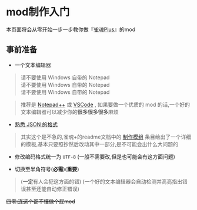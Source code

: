 # mod制作入门

本页面将会从零开始一步一步教你做『[雀魂Plus](https://github.com/MajsoulPlus/majsoul-plus)』的mod

## 事前准备

* 一个文本编辑器
> 请不要使用 Windows 自带的 Notepad <br>请不要使用 Windows 自带的 Notepad <br>请不要使用 Windows 自带的 Notepad <br>

> 推荐是 [Notepad++](https://Notepad-plus-plus.org/) 或 [VSCode](https://code.visualstudio.com/) , 如果要做一个优质的 mod 的话,一个好的文本编辑器可以减少你的**很多很多很多**麻烦

* [熟悉 JSON 的格式](https://github.com/MajsoulPlus/majsoul-plus/wiki/Format)

> 其实这个是不急的,雀魂+的readme文档中的 [制作模组](https://github.com/MajsoulPlus/majsoul-plus#%E5%88%B6%E4%BD%9C%E6%A8%A1%E7%BB%84) 条目给出了一个详细的模板,基本只要照抄然后改动其中一部分,是不可能会出什么大问题的

* 修改编码格式统一为 `UTF-8` (一般不需要改,但是也可能会有这方面问题)

* 切换至半角符号(**必需**)(**重要**)

> (**一定**有人会犯这方面的错)
> (一个好的文本编辑器会自动检测并高亮指出错误甚至还能自动修正错误)

~~四零:连这个都不懂做个屁mod~~